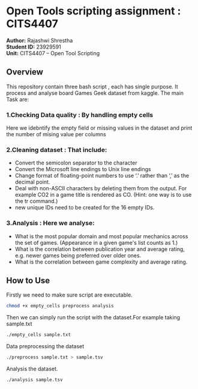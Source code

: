 
# Open Tools scripting assignment : CITS4407


**Author:** Rajashwi Shrestha  
**Student ID:** 23929591  
**Unit:** CITS4407 – Open Tool Scripting

## Overview

This repository contain three bash script , each has single purpose. It process and analyse board Games Geek dataset from kaggle. The main Task are:

### 1.Checking Data quality : By handling empty cells

Here we idebntify the empty field or missing values in the dataset and print the number of mising value per columns

### 2.Cleaning dataset : That include:

 - Convert the semicolon separator to the <tab> character
 - Convert the Microsoft line endings to Unix line endings
 - Change format of floating-point numbers to use ‘.’ rather than ‘,’ as the decimal point.
 - Deal with non-ASCII characters by deleting them from the output. For example CO2 in a game title is rendered as CO. (Hint: one way is to use the tr command.)
 - new unique IDs need to be created for the 16 empty IDs.
 
### 3.Analysis : Here we analyse: 
 - What is the most popular domain and most popular mechanics across the set of games. (Appearance in a given game's list counts as 1.)
 - What is the correlation between publication year and average rating, e.g. newer games being preferred over older ones.
 - What is the correlation between game complexity and average rating.

## How to Use
Firstly we need to make sure script are executable.

```bash
chmod +x empty_cells preprocess analysis
```

Then we can simply run the script with the dataset.For example taking sample.txt

```bash
./empty_cells sample.txt
```

Data preprocessing the dataset

```bash
./preprocess sample.txt > sample.tsv
```

Analysis the dataset.

```bash
./analysis sample.tsv
```
